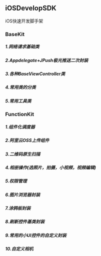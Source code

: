 ## iOSDevelopSDK
iOS快速开发脚手架

### BaseKit
##### 1.网络请求基础类
##### 2.Appdelegate+JPush极光推送二次封装
##### 3.各种BaseViewController类
##### 4.常用类的分类
##### 5.常用工具类

### FunctionKit
##### 1.组件化调度器
##### 2.阿里云OSS上传组件
##### 3.二维码原生扫描
##### 4.相册操作(选照片，拍摄，小视频，视频编辑)
##### 5.权限管理
##### 6.图片浏览器封装
##### 7.涂鸦板封装
##### 8.刷新控件基类封装
##### 9.常用的小UI控件的自定义封装
##### 10.自定义相机
